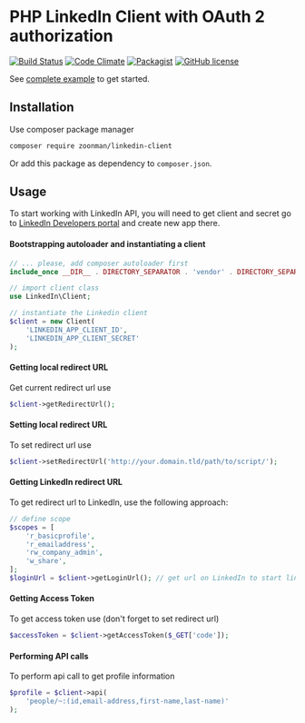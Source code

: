 PHP LinkedIn Client with OAuth 2 authorization
==============================================
[![Build Status](https://travis-ci.org/zoonman/linkedin-client.svg)](https://travis-ci.org/zoonman/linkedin-client) [![Code Climate](https://codeclimate.com/github/zoonman/linkedin-client/badges/gpa.svg)](https://codeclimate.com/github/zoonman/linkedin-client) [![Packagist](https://img.shields.io/packagist/dt/zoonman/linkedin-client.svg)]() [![GitHub license](https://img.shields.io/github/license/zoonman/linkedin-client.svg)]()



See [complete example](examples/index.php) to get started.


## Installation

Use composer package manager

```bash
composer require zoonman/linkedin-client
```

Or add this package as dependency to `composer.json`.


## Usage

To start working with LinkedIn API, you will need to 
get client and secret go to 
[LinkedIn Developers portal](https://developer.linkedin.com/) 
and create new app there.


#### Bootstrapping autoloader and instantiating a client

```php
// ... please, add composer autoloader first
include_once __DIR__ . DIRECTORY_SEPARATOR . 'vendor' . DIRECTORY_SEPARATOR . 'autoload.php';

// import client class
use LinkedIn\Client;

// instantiate the Linkedin client
$client = new Client(
    'LINKEDIN_APP_CLIENT_ID',  
    'LINKEDIN_APP_CLIENT_SECRET'
);
```

#### Getting local redirect URL

Get current redirect url use

```php
$client->getRedirectUrl();
```


#### Setting local redirect URL 

To set redirect url use

```php
$client->setRedirectUrl('http://your.domain.tld/path/to/script/');
```

#### Getting LinkedIn redirect URL 

To get redirect url to LinkedIn, use the following approach:

```php
// define scope
$scopes = [
    'r_basicprofile',
    'r_emailaddress',
    'rw_company_admin',
    'w_share',
];
$loginUrl = $client->getLoginUrl(); // get url on LinkedIn to start linking
```

#### Getting Access Token 

To get access token use (don't forget to set redirect url)

```php
$accessToken = $client->getAccessToken($_GET['code']);
```

#### Performing API calls 

To perform api call to get profile information

```php
$profile = $client->api(
    'people/~:(id,email-address,first-name,last-name)'
);
```
